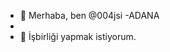 - 👋 Merhaba, ben @004jsi
-ADANA
-
- 💞️ İşbirliği yapmak istiyorum.

<!---
004jsi/004jsi is a ✨ special ✨ repository because its `README.md` (this file) appears on your GitHub profile.
You can click the Preview link to take a look at your changes.
--->
